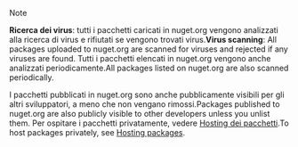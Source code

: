 > [!Note]
> <span data-ttu-id="a3cdd-101">**Ricerca dei virus**: tutti i pacchetti caricati in nuget.org vengono analizzati alla ricerca di virus e rifiutati se vengono trovati virus.</span><span class="sxs-lookup"><span data-stu-id="a3cdd-101">**Virus scanning**: All packages uploaded to nuget.org are scanned for viruses and rejected if any viruses are found.</span></span> <span data-ttu-id="a3cdd-102">Tutti i pacchetti elencati in nuget.org vengono anche analizzati periodicamente.</span><span class="sxs-lookup"><span data-stu-id="a3cdd-102">All packages listed on nuget.org are also scanned periodically.</span></span>
>
> <span data-ttu-id="a3cdd-103">I pacchetti pubblicati in nuget.org sono anche pubblicamente visibili per gli altri sviluppatori, a meno che non vengano rimossi.</span><span class="sxs-lookup"><span data-stu-id="a3cdd-103">Packages published to nuget.org are also publicly visible to other developers unless you unlist them.</span></span> <span data-ttu-id="a3cdd-104">Per ospitare i pacchetti privatamente, vedere [Hosting dei pacchetti](../../hosting-packages/overview.md).</span><span class="sxs-lookup"><span data-stu-id="a3cdd-104">To host packages privately, see [Hosting packages](../../hosting-packages/overview.md).</span></span>